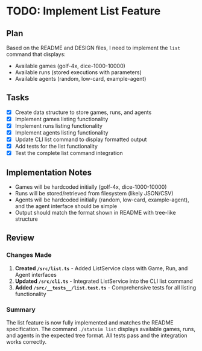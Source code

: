 # TODO: Implement List Feature

## Plan

Based on the README and DESIGN files, I need to implement the `list` command that displays:
- Available games (golf-4x, dice-1000-10000)
- Available runs (stored executions with parameters)
- Available agents (random, low-card, example-agent)

## Tasks

- [x] Create data structure to store games, runs, and agents
- [x] Implement games listing functionality
- [x] Implement runs listing functionality  
- [x] Implement agents listing functionality
- [x] Update CLI list command to display formatted output
- [x] Add tests for the list functionality
- [x] Test the complete list command integration

## Implementation Notes

- Games will be hardcoded initially (golf-4x, dice-1000-10000)
- Runs will be stored/retrieved from filesystem (likely JSON/CSV)
- Agents will be hardcoded initially (random, low-card, example-agent), and the agent interface should be simple
- Output should match the format shown in README with tree-like structure

## Review

### Changes Made

1. **Created `/src/list.ts`** - Added ListService class with Game, Run, and Agent interfaces
2. **Updated `/src/cli.ts`** - Integrated ListService into the CLI list command
3. **Added `/src/__tests__/list.test.ts`** - Comprehensive tests for all listing functionality

### Summary

The list feature is now fully implemented and matches the README specification. The command `./statsim list` displays available games, runs, and agents in the expected tree format. All tests pass and the integration works correctly.